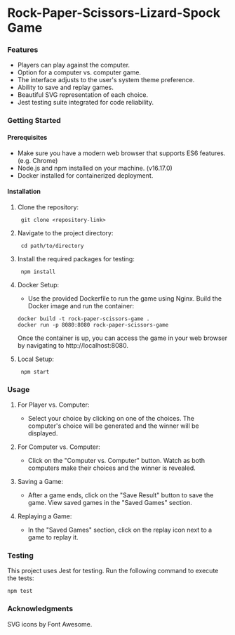 # Rock-Paper-Scissors-Lizard-Spock Game

### Features
- Players can play against the computer.
- Option for a computer vs. computer game.
- The interface adjusts to the user's system theme preference.
- Ability to save and replay games.
- Beautiful SVG representation of each choice.
- Jest testing suite integrated for code reliability.

### Getting Started

#### Prerequisites
- Make sure you have a modern web browser that supports ES6 features. (e.g. Chrome)
- Node.js and npm installed on your machine. (v16.17.0)
- Docker installed for containerized deployment.

#### Installation

1. Clone the repository:
   ```shell
    git clone <repository-link>
    ```

2. Navigate to the project directory:
   ```shell
    cd path/to/directory
    ```

3. Install the required packages for testing:
   ```shell
    npm install
    ```

4. Docker Setup:
   - Use the provided Dockerfile to run the game using Nginx.
     Build the Docker image and run the container:
   ```shell
   docker build -t rock-paper-scissors-game .
   docker run -p 8080:8080 rock-paper-scissors-game
   ```
   Once the container is up, you can access the game in your web browser by navigating to http://localhost:8080.

5. Local Setup:
   ```shell
    npm start
    ```

### Usage
1. For Player vs. Computer:
   - Select your choice by clicking on one of the choices.
     The computer's choice will be generated and the winner will be displayed.
2. For Computer vs. Computer:
   - Click on the "Computer vs. Computer" button.
     Watch as both computers make their choices and the winner is revealed.

3. Saving a Game:
   - After a game ends, click on the "Save Result" button to save the game.
     View saved games in the "Saved Games" section.

4. Replaying a Game:
   - In the "Saved Games" section, click on the replay icon next to a game to replay it.

### Testing
This project uses Jest for testing. Run the following command to execute the tests:
```shell
npm test
```

### Acknowledgments
SVG icons by Font Awesome.